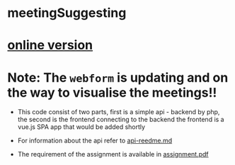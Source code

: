 # meetingSuggesting

# [online version](https://tadbir.net/tests/meetings/webform/)
# Note: The `webform` is updating and on the way to visualise the meetings!! 

* This code consist of two parts, first is a simple api - backend by php, the second is the frontend connecting to the backend
the frontend is a vue.js SPA app that would be added shortly

* For information about the api refer to [api-reedme.md](api-readme.md) 
* The requirement of the assignment is available in [assignment.pdf](assignment.pdf)  
